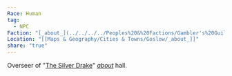 ```yaml
---
Race: Human
tag:
  - NPC
Faction: "[_about_](../../../../Peoples%20&%20Factions/Gambler's%20Guild/_about_.md)"
Location: "[[Maps & Geography/Cities & Towns/Goslow/_about_]]"
share: "true"
---
```


Overseer of "[The Silver Drake](../Locations/The%20Silver%20Drake.md)" [_about_](../../../../Peoples%20&%20Factions/Gambler's%20Guild/_about_.md) hall.